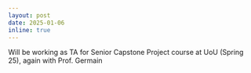 ```yaml
---
layout: post
date: 2025-01-06
inline: true
---
```


Will be working as TA for Senior Capstone Project course at UoU (Spring 25), again with Prof. Germain

